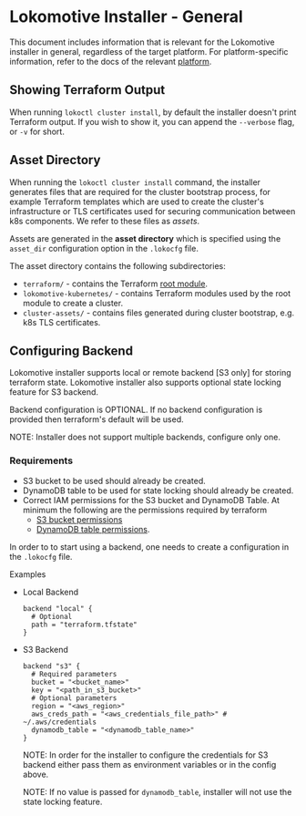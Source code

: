 # Lokomotive Installer - General

This document includes information that is relevant for the Lokomotive installer in general,
regardless of the target platform. For platform-specific information, refer to the docs of the
relevant [platform](../../README.md#supported-platforms).

## Showing Terraform Output

When running `lokoctl cluster install`, by default the installer doesn't print Terraform output.
If you wish to show it, you can append the `--verbose` flag, or `-v` for short.

## Asset Directory

When running the `lokoctl cluster install` command, the installer generates files that are required
for the cluster bootstrap process, for example Terraform templates which are used to create the
cluster's infrastructure or TLS certificates used for securing communication between k8s components.
We refer to these files as *assets*.

Assets are generated in the **asset directory** which is specified using the `asset_dir`
configuration option in the `.lokocfg` file.

The asset directory contains the following subdirectories:

- `terraform/` - contains the Terraform [root module](https://www.terraform.io/docs/modules/index.html).
- `lokomotive-kubernetes/` - contains Terraform modules used by the root module to create a cluster.
- `cluster-assets/` - contains files generated during cluster bootstrap, e.g. k8s TLS certificates.

## Configuring Backend

Lokomotive installer supports local or remote backend [S3 only] for storing terraform state.
Lokomotive installer also supports optional state locking feature for S3 backend.

Backend configuration is OPTIONAL. If no backend configuration is provided then terraform's default will be used.

NOTE: Installer does not support multiple backends, configure only one.

### Requirements
* S3 bucket to be used should already be created.
* DynamoDB table to be used for state locking should already be created.
* Correct IAM permissions for the S3 bucket and DynamoDB Table. At minimum the following are the permissions required by terraform
  * [S3 bucket permissions](https://www.terraform.io/docs/backends/types/s3.html#s3-bucket-permissions)
  * [DynamoDB table permissions](https://www.terraform.io/docs/backends/types/s3.html#dynamodb-table-permissions).

In order to to start using a backend, one needs to create a configuration in the `.lokocfg` file.


Examples

* Local Backend

  ```
  backend "local" {
    # Optional
    path = "terraform.tfstate"
  }

  ```
* S3 Backend

  ```
  backend "s3" {
    # Required parameters
    bucket = "<bucket_name>"
    key = "<path_in_s3_bucket>"
    # Optional parameters
    region = "<aws_region>"
    aws_creds_path = "<aws_credentials_file_path>" # ~/.aws/credentials
    dynamodb_table = "<dynamodb_table_name>"
  }
  ```
  NOTE: In order for the installer to configure the credentials for S3 backend either pass them as environment variables or in the config above.

  NOTE: If no value is passed for `dynamodb_table`, installer will not use the state locking feature.
